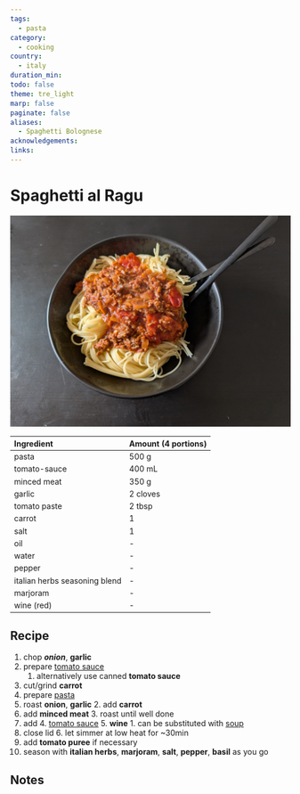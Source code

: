 ```yaml
---
tags:
  - pasta
category:
  - cooking
country:
  - italy
duration_min: 
todo: false
theme: tre_light
marp: false
paginate: false
aliases:
  - Spaghetti Bolognese
acknowledgements: 
links:
---
```



# Spaghetti al Ragu
![300](../gfx/PXL_20250406_034954726.jpg)

|Ingredient|Amount (4 portions)|
| :- | :- |
|pasta|500 g|
|tomato-sauce|400 mL|
|minced meat|350 g|
|garlic|2 cloves|
|tomato paste|2 tbsp|
|carrot|1|
|salt|1|
|oil|-|
|water|-|
|pepper|-|
|italian herbs seasoning blend|-|
|marjoram|-|
|wine (red)|-|

## Recipe
1. chop ***onion***, **garlic**
2. prepare [tomato sauce](./SauceTomato.md)
    1. alternatively use canned **tomato sauce**
3. cut/grind **carrot**
4. prepare [pasta](Pasta.md)
5. roast **onion**, **garlic**
    2. add **carrot**
6. add **minced meat**
    3. roast until well done
7. add
    4. [tomato sauce](./SauceTomato.md)
    5. **wine**
        1. can be substituted with [soup](./Soup_Vegetables.md)
8. close lid
    6. let simmer at low heat for ~30min
9. add **tomato puree** if necessary
10. season with **italian herbs**, **marjoram**, **salt**, **pepper**, **basil** as you go

<!-- ### Alternative (no canned tomato sauce)
1. prep
    1. chop **onion**, **garlic**, **basil**
    2. chop **tomato**
        1. season with **salt**, **basil**
            1. **salt** to make sure tomatoes soften and excrete their sauce
    3. cut/grind **carrot**
2. the meat
    4. in pan roast onions, garlic
        2. add carrots
    5. add minced meat
        3. roast until well done (season with salt, pepper, marjoram on the go)
    6. put cooked contents aside
3. the tomato-sauce
    7. boil spaghetti in pot
    8. add oil to pan
        4. add tomatoes
        5. let simmer on medium heat until tomatoes start to soften
            2. (help to soften by squeezing with cooking spoon if necessary)
    9. add pasta water to pan
        6. (will yield creamy sauce due to starch)
    10. let simmer until a creamy sauce with tomato chunks emerges
4. marrying the parts
    11. add the meat to the pot and mix thoroughly
    12. wine (can be substituted with soup)
    13. season as you go
    14. close lid
        7. let simmer at low heat for ~30 min
    15. season with italian herbs, marjoram, salt pepper, basil on the go
5. (add tomato puree if necessary) -->


## Notes

